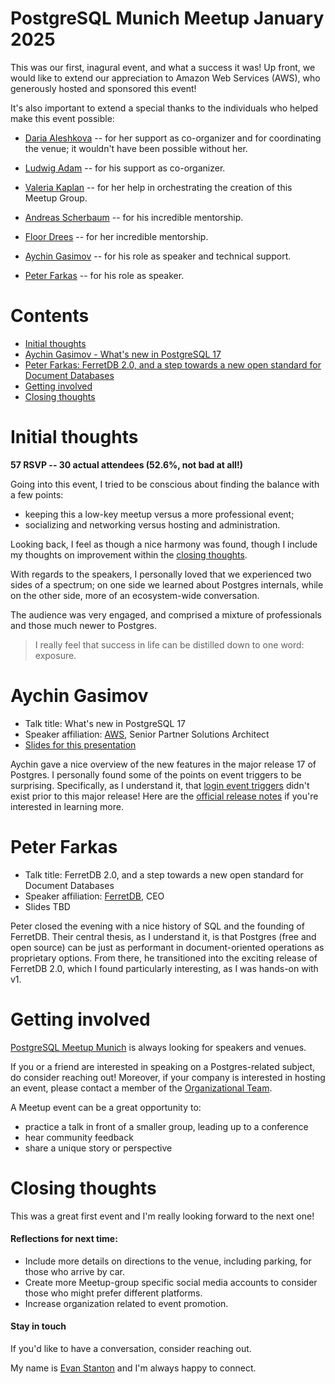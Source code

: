 # PostgreSQL Munich Meetup January 2025

This was our first, inagural event, and what a success it was! Up front, we would like to extend our appreciation to Amazon Web Services (AWS), who generously hosted and sponsored this event! 

It's also important to extend a special thanks to the individuals who helped make this event possible:

- [Daria Aleshkova](https://www.linkedin.com/in/aleshkova-daria-4480422/) -- for her support as co-organizer and for coordinating the venue; it wouldn't have been possible without her.

- [Ludwig Adam](https://www.linkedin.com/in/ludwigadam/) -- for his support as co-organizer.

- [Valeria Kaplan](https://www.linkedin.com/in/valeriakaplan/) -- for her help in orchestrating the creation of this Meetup Group.

- [Andreas Scherbaum](https://www.linkedin.com/in/andreas-scherbaum-87b6663/) -- for his incredible mentorship.

- [Floor Drees](https://www.linkedin.com/in/floordrees/) -- for her incredible mentorship.

- [Aychin Gasimov](https://www.linkedin.com/in/aychingasimov/) -- for his role as speaker and technical support.

- [Peter Farkas](https://www.linkedin.com/in/farkasp/) -- for his role as speaker.

# Contents

- [Initial thoughts](#initial-thoughts)
- [Aychin Gasimov - What's new in PostgreSQL 17](#aychin-gasimov)
- [Peter Farkas: FerretDB 2.0, and a step towards a new open standard for Document Databases](#peter-farkas)
- [Getting involved](#getting-involved)
- [Closing thoughts](#closing-thoughts)

# Initial thoughts

**57 RSVP -- 30 actual attendees (52.6%, not bad at all!)**

Going into this event, I tried to be conscious about finding the balance with a few points:
- keeping this a low-key meetup versus a more professional event;
- socializing and networking versus hosting and administration. 

Looking back, I feel as though a nice harmony was found, though I include my thoughts on improvement within the [closing thoughts](#closing-thoughts).

With regards to the speakers, I personally loved that we experienced two sides of a spectrum; on one side we learned about Postgres internals, while on the other side, more of an ecosystem-wide conversation.

The audience was very engaged, and comprised a mixture of professionals and those much newer to Postgres. 

> I really feel that success in life can be distilled down to one word: exposure.

# Aychin Gasimov

- Talk title: What's new in PostgreSQL 17
- Speaker affiliation: [AWS](https://aws.amazon.com/), Senior Partner Solutions Architect
- [Slides for this presentation](https://docs.google.com/presentation/d/10i6NWnRN5bCWclmUw4kUowYtuy6Z6ccu/edit?pli=1#slide=id.p1)

Aychin gave a nice overview of the new features in the major release 17 of Postgres. I personally found some of the points on event triggers to be surprising. Specifically, as I understand it, that [login event triggers](https://www.postgresql.org/docs/17/event-trigger-database-login-example.html) didn't exist prior to this major release! Here are the [official release notes](https://www.postgresql.org/docs/17/release-17.html) if you're interested in learning more.

# Peter Farkas

- Talk title: FerretDB 2.0, and a step towards a new open standard for Document Databases
- Speaker affiliation: [FerretDB](https://www.ferretdb.com/), CEO
- Slides TBD

Peter closed the evening with a nice history of SQL and the founding of FerretDB. Their central thesis, as I understand it, is that Postgres (free and open source) can be just as performant in document-oriented operations as proprietary options. From there, he transitioned into the exciting release of FerretDB 2.0, which I found particularly interesting, as I was hands-on with v1.

# Getting involved

[PostgreSQL Meetup Munich](https://www.meetup.com/postgresql-meetup-munich/) is always looking for speakers and venues.

If you or a friend are interested in speaking on a Postgres-related subject, do consider reaching out! Moreover, if your company is interested in hosting an event, please contact a member of the [Organizational Team](https://www.meetup.com/postgresql-meetup-munich/members/?op=leaders).

A Meetup event can be a great opportunity to:
- practice a talk in front of a smaller group, leading up to a conference
- hear community feedback
- share a unique story or perspective

# Closing thoughts

This was a great first event and I'm really looking forward to the next one!

#### Reflections for next time:

- Include more details on directions to the venue, including parking, for those who arrive by car.
- Create more Meetup-group specific social media accounts to consider those who might prefer different platforms.
- Increase organization related to event promotion.

#### Stay in touch

If you'd like to have a conversation, consider reaching out. 

My name is [Evan Stanton](https://www.linkedin.com/in/evan-hunter-stanton/) and I'm always happy to connect.
